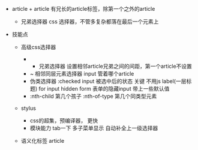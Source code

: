 - article + article 有兄长的article标签，除第一个之外的article
    + 兄弟选择器  css 选择器，不管多复杂都落在最后一个元素上

- 技能点
    - 高级css选择器
        - + 兄弟选择器   设置相邻article兄弟之间的间距，第一个article不设置
        - ~ 相邻同层元素选择器   input 管着哪个article
        - 伪类选择器 :checked input 被选中后的状态
            关键 不用js
            label(一层标题) for input
            hidden form 表单的隐藏input 带上一些默认值
        - :nth-child  第几个孩子
          :nth-of-type 第几个同类型元素

    - stylus 
        - css的超集，预编译器， 更快
        - 模块能力 tab一下  多子菜单显示
            自动补全上一级选择器

    - 语义化标签
        article